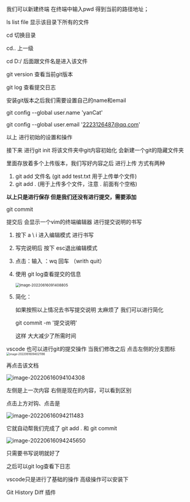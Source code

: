 我们可以新建终端 在终端中输入pwd 得到当前的路径地址；

ls	     	 list file 显示该目录下所有的文件

cd	   	  切换目录 

cd..		   上一级

cd	D:/	后面跟文件名是进入该文件

git version		查看当前git版本

git log				查看提交日志

安装git版本之后我们需要设置自己的name和email

git config --global user.name 'yanCat'

git config --global user.email '2223126487@qq.com'



以上 进行初始的设置和操作

接下来 进行git init 将该文件夹中git内容初始化 会新建一个git的隐藏文件夹

里面存放着多个上传版本，我们写好内容之后 进行上传 方式有两种

1. git add 文件名  (git add test.txt 用于上传单个文件)
2. git add .      (用于上传多个文件，注意 . 前面有个空格)

**以上只是进行保存 但是我们还没有进行提交，需要添加**

git commit 

提交后 会显示一个vim的终端编辑器 进行提交说明的书写

1. 按下 a \ i 进入编辑模式 进行书写 

2. 写完说明后 按下 esc退出编辑模式

3. 点击：输入 ：wq     回车  （writh quit）

4. 使用 git log查看提交的信息

   <img src="C:\Users\Administrator\AppData\Roaming\Typora\typora-user-images\image-20220616091408805.png" alt="image-20220616091408805" style="zoom: 67%;" />

5. 简化：

   如果按照以上情况去书写提交说明 太麻烦了 我们可以进行简化

   git commit -m '提交说明'

   这样 大大减少了所需时间

vscode 也可以进行git的提交操作 当我们修改之后 点击左侧的分支图标<img src="C:\Users\Administrator\AppData\Roaming\Typora\typora-user-images\image-20220616094021186.png" alt="image-20220616094021186" style="zoom:50%;" />

再点击该文档

![image-20220616094104308](C:\Users\Administrator\AppData\Roaming\Typora\typora-user-images\image-20220616094104308.png)

左侧是上一次内容 右侧是现在的内容，可以看到区别

点击上方对钩、点击是

![image-20220616094211483](C:\Users\Administrator\AppData\Roaming\Typora\typora-user-images\image-20220616094211483.png)

它就自动帮我们完成了 git add . 和 git commit 

![image-20220616094245650](C:\Users\Administrator\AppData\Roaming\Typora\typora-user-images\image-20220616094245650.png)

只需要书写说明就好了 

之后可以git log查看下日志



vscode只是进行了基础的操作 高级操作可以安装下

Git History Diff 插件